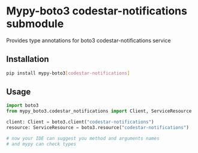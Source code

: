 # Mypy-boto3 codestar-notifications submodule

Provides type annotations for boto3 codestar-notifications service

## Installation

```bash
pip install mypy-boto3[codestar-notifications]
```

## Usage

```python
import boto3
from mypy_boto3.codestar_notifications import Client, ServiceResource

client: Client = boto3.client("codestar-notifications")
resource: ServiceResource = boto3.resource("codestar-notifications")

# now your IDE can suggest you method and arguments names
# and mypy can check types
```

